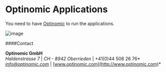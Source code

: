 # Optinomic Applications


You need to have [Optinomic](http://www.optinomic.com) to run the applications.




![image](http://www.ottiger.org/optinomic_logo/optinomic_logo_small.png)


####Contact

**Optinomic GmbH**   
*Haldenstrasse 7*   |  *CH - 8942 Oberrieden*   |   +41(0)44 508 26 76*    
*info@optinomic.com*  |  [www.optinomic.com](http://www.optinomic.com)*     
